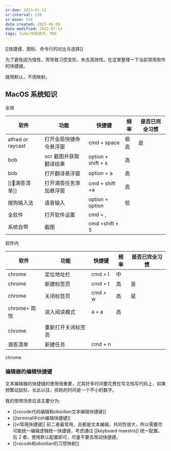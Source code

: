 ```yaml
---
sr-due: 2023-01-21
sr-interval: 238
sr-ease: 310
date created: 2022-06-09
date modified: 2022-07-14
tags: todo/持续迭代, MOC
---
```


[[快捷键、图标、命令行的对比与选择]]

为了避免因为惰性，而导致习惯变形，失去高效性。在这里整理一下当前常用软件的快捷键。

就用默认，不改映射。

## MacOS 系统知识

全局

| 软件 | 功能 | 快捷键 | 频率 | 是否已完全习惯 |
| ----------------- | ---------------------- | ------------------ | ---- | -------------- |
| alfred or raycast | 打开全局快捷命令悬浮窗 | cmd + space | 极高 | 是 |
| bob | ocr 截图并获取翻译结果 | option + shift + s | 高 | |
| bob | 打开翻译悬浮窗 | option + a | 高 | |
| [[🤖滴答清单]] | 打开滴答任务添加悬浮窗 | cmd + shift +a | 高 | |
| 搜狗输入法 | 语音输入 | option + option | 低 | |
| 全软件 | 打开软件设置 | cmd + , | | |
| 系统自带 | 截图 | cmd +shift + 5 | | |

软件内

| 软件 | 功能 | 快捷键 | 频率 | 是否已完全习惯 |
| ----------- | ------------------ | ------- | ---- | -------------- |
| chrome | 定位地址栏 | cmd + l | 中 | |
| chrome | 新建标签页 | cmd + t | 高 | 是 |
| chrome | 关闭标签页 | cmd + w | 高 | 是 |
| chrome+ 简悦 | 进入阅读模式 | a + a | 高 | |
| | | | | |
| chrome | 重新打开关闭标签页 | | | |
| 滴答清单 | 新建任务 | cmd + n | | |

chrome

### 编辑器的编辑快捷键

文本编辑器的快捷键的使用很重要，尤其好多时间要花费在写文档写代码上，如果频繁动鼠标，长此以往，损耗的时间是一个不小的数字。

我的使用场景应该主要分为:

- [[vscode代码编辑和obsidian文本编辑快捷键]]
- [[terminal中zsh编辑快捷键]]
- [[vi常用快捷键]]
前二者最常用，且都是文本编辑，共同性很大，所以需要尽可能统一编辑逻辑统一快捷键，考虑通过 [[keyboard maestro]] 统一配置。后 2 者，使用默认配置即可，尽量不要去改动快捷键。
- [[vscode和obsidian的习惯映射]]
